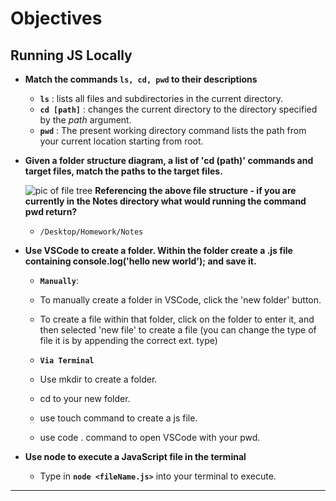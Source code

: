 # **Objectives**

## **Running JS Locally**

- **Match the commands `ls, cd, pwd` to their descriptions**

  - **`ls`** : lists all files and subdirectories in the current directory.
  - **`cd [path]`** : changes the current directory to the directory specified by the _path_ argument.
  - **`pwd`** : The present working directory command lists the path from your current location starting from root.

- **Given a folder structure diagram, a list of 'cd (path)' commands and target files, match the paths to the target files.**

  ![pic of file tree](https://Lambda-open-assets.s3-us-west-1.amazonaws.com/Module-JavaScript/js-local/rose-file-structure.png)
  **Referencing the above file structure - if you are currently in the Notes directory what would running the command pwd return?**

  - `/Desktop/Homework/Notes`

* **Use VSCode to create a folder. Within the folder create a .js file containing console.log('hello new world'); and save it.**

  - **`Manually`**:
  - To manually create a folder in VSCode, click the 'new folder' button.
  - To create a file within that folder, click on the folder to enter it, and then selected 'new file' to create a file (you can change the type of file it is by appending the correct ext. type)

  - **`Via Terminal`**
  - Use mkdir to create a folder.
  - cd to your new folder.
  - use touch command to create a js file.
  - use code . command to open VSCode with your pwd.

* **Use node to execute a JavaScript file in the terminal**
  - Type in **`node <fileName.js>`** into your terminal to execute.

---
